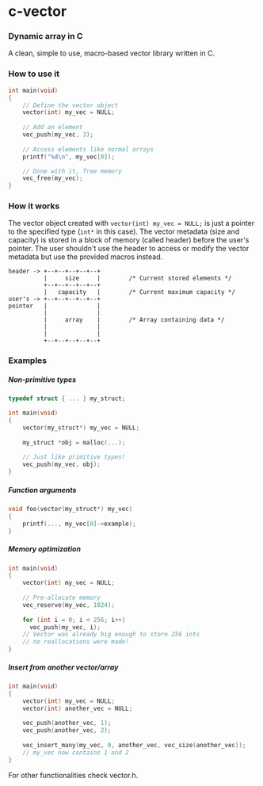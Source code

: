 # c-vector
### Dynamic array in C
A clean, simple to use, macro-based vector library written in C.<br>
### How to use it
```c
int main(void)
{
    // Define the vector object
    vector(int) my_vec = NULL;
    
    // Add an element
    vec_push(my_vec, 3);
    
    // Access elements like normal arrays
    printf("%d\n", my_vec[0]);

    // Done with it, free memory
    vec_free(my_vec);
}
```
### How it works
The vector object created with `vector(int) my_vec = NULL;` is just a pointer to the specified type (`int*` in this case).
The vector metadata (size and capacity) is stored in a block of memory (called header) before the user's pointer.
The user shouldn't use the header to access or modify the vector metadata but use the provided macros instead.
```
header -> +--+--+--+--+--+
          |     size     |        /* Current stored elements */
          +--+--+--+--+--+
          |   capacity   |        /* Current maximum capacity */
user's -> +--+--+--+--+--+
pointer   |              |
          |              |
          |     array    |        /* Array containing data */
          |              |
          |              |
          +--+--+--+--+--+
```
### Examples
##### Non-primitive types
```c
typedef struct { ... } my_struct;

int main(void)
{
    vector(my_struct*) my_vec = NULL;
    
    my_struct *obj = malloc(...);
    
    // Just like primitive types!
    vec_push(my_vec, obj);
}
```
##### Function arguments
```c
void foo(vector(my_struct*) my_vec)
{
    printf(..., my_vec[0]->example);
}
```
##### Memory optimization
```c
int main(void)
{
    vector(int) my_vec = NULL;
    
    // Pre-allocate memory
    vec_reserve(my_vec, 1024);
    
    for (int i = 0; i < 256; i++)
      vec_push(my_vec, i);
    // Vector was already big enough to store 256 ints
    // no reallocations were made!
}
```
##### Insert from another vector/array
```c
int main(void)
{
    vector(int) my_vec = NULL;
    vector(int) another_vec = NULL;
    
    vec_push(another_vec, 1);
    vec_push(another_vec, 2);
    
    vec_insert_many(my_vec, 0, another_vec, vec_size(another_vec));
    // my_vec now contains 1 and 2
}
```
For other functionalities check vector.h.
